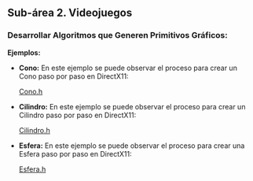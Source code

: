 
## Sub-área 2. Videojuegos ##

### Desarrollar Algoritmos que Generen Primitivos Gráficos: ###

**Ejemplos:**

- **Cono:** En este ejemplo se puede observar el proceso para crear un Cono paso por paso en DirectX11:

  [Cono.h](Ejemplos/Cono.h)
  
- **Cilindro:** En este ejemplo se puede observar el proceso para crear un Cilindro paso por paso en DirectX11:

  [Cilindro.h](Ejemplos/Cilindro.h)
  
- **Esfera:** En este ejemplo se puede observar el proceso para crear una Esfera paso por paso en DirectX11:

  [Esfera.h](Ejemplos/Esfera.h)
